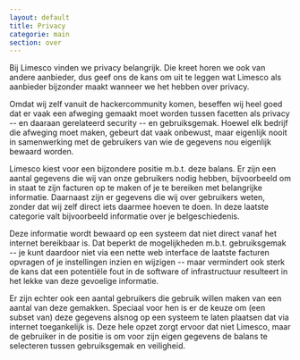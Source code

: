 ```yaml
---
layout: default
title: Privacy
categorie: main
section: over
---
```

Bij Limesco vinden we privacy belangrijk. Die kreet horen we ook van andere
aanbieder, dus geef ons de kans om uit te leggen wat Limesco als aanbieder
bijzonder maakt wanneer we het hebben over privacy.

Omdat wij zelf vanuit de hackercommunity komen, beseffen wij heel goed dat er
vaak een afweging gemaakt moet worden tussen facetten als privacy -- en daaraan
gerelateerd security -- en gebruiksgemak. Hoewel elk bedrijf die afweging moet
maken, gebeurt dat vaak onbewust, maar eigenlijk nooit in samenwerking met de
gebruikers van wie de gegevens nou eigenlijk bewaard worden.

Limesco kiest voor een bijzondere positie m.b.t. deze balans. Er zijn een aantal
gegevens die wij van onze gebruikers nodig hebben, bijvoorbeeld om in staat te
zijn facturen op te maken of je te bereiken met belangrijke informatie.
Daarnaast zijn er gegevens die wij over gebruikers weten, zonder dat wij zelf
direct iets daarmee hoeven te doen. In deze laatste categorie valt bijvoorbeeld
informatie over je belgeschiedenis.

Deze informatie wordt bewaard op een systeem dat niet direct vanaf het internet
bereikbaar is. Dat beperkt de mogelijkheden m.b.t. gebruiksgemak -- je kunt
daardoor niet via een nette web interface de laatste facturen opvragen of je
instellingen inzien en wijzigen -- maar vermindert ook sterk de kans dat een
potentiële fout in de software of infrastructuur resulteert in het lekke van
deze gevoelige informatie.

Er zijn echter ook een aantal gebruikers die gebruik willen maken van een aantal
van deze gemakken. Speciaal voor hen is er de keuze om (een subset van) deze
gegevens alsnog op een systeem te laten plaatsen dat via internet toegankelijk
is. Deze hele opzet zorgt ervoor dat niet Limesco, maar de gebruiker in de
positie is om voor zijn eigen gegevens de balans te selecteren tussen
gebruiksgemak en veiligheid.
